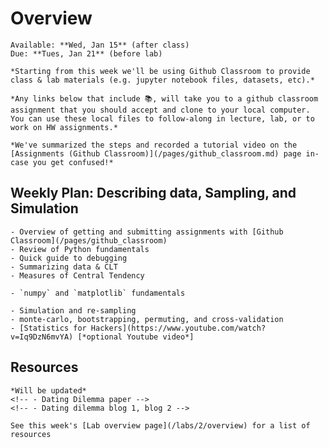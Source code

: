 # Overview
```{admonition} HW 1
Available: **Wed, Jan 15** (after class)  
Due: **Tues, Jan 21** (before lab)
```

```{important}
*Starting from this week we'll be using Github Classroom to provide class & lab materials (e.g. jupyter notebook files, datasets, etc).*  

*Any links below that include 📚, will take you to a github classroom assignment that you should accept and clone to your local computer. You can use these local files to follow-along in lecture, lab, or to work on HW assignments.* 

*We've summarized the steps and recorded a tutorial video on the [Assignments (Github Classroom)](/pages/github_classroom.md) page in-case you get confused!*
```

## Weekly Plan: Describing data, Sampling, and Simulation
```{topic} [📚 Monday Jan 13th](https://classroom.github.com/a/4Es8Effw) 
- Overview of getting and submitting assignments with [Github Classroom](/pages/github_classroom)
- Review of Python fundamentals  
- Quick guide to debugging
- Summarizing data & CLT
- Measures of Central Tendency
```

```{topic} [📚 Tuesday Jan 14th (LAB)](https://classroom.github.com/a/_8LpMasX)
- `numpy` and `matplotlib` fundamentals
```

```{topic} [📚 Wednesday Jan 15th](https://classroom.github.com/a/CVCgMVNQ) 
- Simulation and re-sampling
- monte-carlo, bootstrapping, permuting, and cross-validation
- [Statistics for Hackers](https://www.youtube.com/watch?v=Iq9DzN6mvYA) [*optional Youtube video*]
```

## Resources
```{topic} Readings
*Will be updated*
<!-- - Dating Dilemma paper -->
<!-- - Dating dilemma blog 1, blog 2 -->
```

```{topic} Python References
See this week's [Lab overview page](/labs/2/overview) for a list of resources
```
